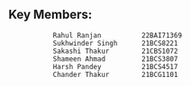 


## Key Members:
               Rahul Ranjan          22BAI71369
               Sukhwinder Singh      21BCS8221
               Sakashi Thakur        21CBS1072
               Shameen Ahmad         21BCS3807
               Harsh Pandey          21BCS4517
               Chander Thakur        21BCG1101
               







